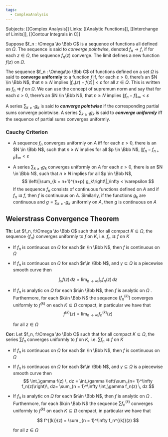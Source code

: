 ```yaml
---
tags:
  - ComplexAnalysis
---
```

Subjects: [[Complex Analysis]]
Links: [[Analytic Functions]], [[Interchange of Limits]], [[Contour Integrals in C]]

Suppose $f_n : \Omega \to \Bbb C$ is a sequence of functions all defined on $\Omega$. The sequence is said to _converge pointwise_, denoted $f_n \to f$, if for each $z \in \Omega$, the sequence $f_n (z)$ converge. The limit defines a new function $f(z)$ on $\Omega$.

The sequence $f_n : \Omega\to \Bbb C$ of functions defined on a set $\Omega$ is said to ****converge uniformly**** to a function $f$ if, for each $\varepsilon >0$, there’s an $N \in \Bbb N$, that $n \ge N$ implies $|f_n(z) -f(z) | < \varepsilon$ for all $z \in \Omega$. This is written as $f_n \rightrightarrows f$ on $\Omega$. We can use the concept of supremum norm and say that for each $\varepsilon >0$, there’s an $N \in \Bbb N$, that $n \ge N$ implies $\|f_n -f \|_\infty < \varepsilon$

A series $\sum_{k \ge 1} g_k$ is said to _**************converge pointwise**************_ if the corresponding partial sums converge pointwise. A series $\sum_{k \ge 1} g_k$ is said to _******************converge uniformly******************_ iff the sequence of partial sums converges uniformly.

### Cauchy Criterion
- A sequence $f_n$ converges uniformly on $A$ iff for each $\varepsilon >0$, there is an $N \in \Bbb N$, such that $n \ge N$ implies for all $p \in \Bbb N$, $\|f_n -f_{n+p}\|_\infty < \varepsilon$
    
- A series $\sum _{k \ge 1} g_k$ converges uniformly on $A$ for each $\varepsilon >0$, there is an $N \in \Bbb N$, such that $n \ge N$ implies for all $p \in \Bbb N$, $$ \left\|\sum_{k = n+1}^{n+p} g_k\right\|_\infty < \varepsilon $$
If the sequence $f_n$ consists of continuous functions defined on $A$ and if $f_n \rightrightarrows f$, then $f$ is continuous on $A$. Similarly, if the functions $g_k$ are continuous and $g = \sum_{k \ge 1} g_k$ uniformly on $A$, then $g$ is continuous on $A$

## Weierstrass Convergence Theorem

**Th:** Let $f_n, f:\Omega \to \Bbb C$ such that for all compact $K \subseteq \Omega$, the sequence $\{f_n\}$ converges uniformly to $f$ on $K$, i.e. $f_n \rightrightarrows f$ on $K$

- If $f_n$ is continuous on $\Omega$ for each $n \in \Bbb N$, then $f$ is continuous on $\Omega$
    
- If $f_n$ is continuous on $\Omega$ for each $n\in \Bbb N$, and $\gamma\subseteq \Omega$ is a piecewise smooth curve then
    
    $$ \int_\gamma f(z) \, dz = \lim_{n \to \infty }\int_\gamma f_n(z) \, dz $$
    
- If $f_n$ is analytic on $\Omega$ for each $n\in \Bbb N$, then $f$ is analytic on $\Omega$ . Furthermore, for each $k\in \Bbb N$ the sequence $(f_n^{(k)})$ converges uniformly to $f^{(k)}$ on each $K \subseteq \Omega$ compact, in particular we have that $$ f^{(k)}(z) = \lim_{n \to \infty}f_n^{(k)}(z) $$
    
    for all $z\in \Omega$
    

**Cor:** Let $f_n, f:\Omega \to \Bbb C$ such that for all compact $K \subseteq \Omega$, the series $\sum f_n$ converges uniformly to $f$ on $K$, i.e. $\sum f_n \rightrightarrows f$ on $K$

- If $f_n$ is continuous on $\Omega$ for each $n \in \Bbb N$, then $f$ is continuous on $\Omega$
    
- If $f_n$ is continuous on $\Omega$ for each $n\in \Bbb N$, and $\gamma\subseteq \Omega$ is a piecewise smooth curve then $$ \int_\gamma f(z) \, dz = \int_\gamma \left(\sum_{n= 1}^\infty f_n(z)\right)\, dz= \sum_{n = 1}^\infty \int_\gamma f_n(z) \, dz $$
- If $f_n$ is analytic on $\Omega$ for each $n\in \Bbb N$, then $f$ is analytic on $\Omega$ . Furthermore, for each $k\in \Bbb N$ the sequence $\sum f_n^{(k)}$ converges uniformly to $f^{(k)}$ on each $K \subseteq \Omega$ compact, in particular we have that
    
    $$ f^{(k)}(z) = \sum _{n = 1}^\infty f_n^{(k)}(z) $$
    
    for all $z\in \Omega$